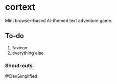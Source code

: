 # cortext
Mini browser-based AI-themed text adventure game.

## To-do
1. ~~favicon~~
1. everything else

### Shout-outs
@DevSimplified

